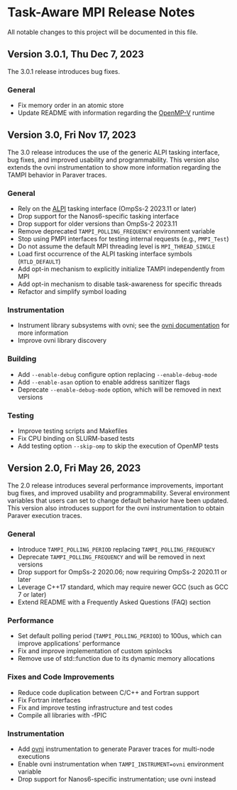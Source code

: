 # Task-Aware MPI Release Notes
All notable changes to this project will be documented in this file.


## Version 3.0.1, Thu Dec 7, 2023
The 3.0.1 release introduces bug fixes.

### General
- Fix memory order in an atomic store
- Update README with information regarding the [OpenMP-V](https://github.com/bsc-pm/llvm) runtime


## Version 3.0, Fri Nov 17, 2023
The 3.0 release introduces the use of the generic ALPI tasking interface, bug fixes, and improved usability and programmability. This version also extends the ovni instrumentation to show more information regarding the TAMPI behavior in Paraver traces.

### General
- Rely on the [ALPI](https://gitlab.bsc.es/alpi/alpi) tasking interface (OmpSs-2 2023.11 or later)
- Drop support for the Nanos6-specific tasking interface
- Drop support for older versions than OmpSs-2 2023.11
- Remove deprecated `TAMPI_POLLING_FREQUENCY` environment variable
- Stop using PMPI interfaces for testing internal requests (e.g., `PMPI_Test`)
- Do not assume the default MPI threading level is `MPI_THREAD_SINGLE`
- Load first occurrence of the ALPI tasking interface symbols (`RTLD_DEFAULT`)
- Add opt-in mechanism to explicitly initialize TAMPI independently from MPI
- Add opt-in mechanism to disable task-awareness for specific threads
- Refactor and simplify symbol loading

### Instrumentation
- Instrument library subsystems with ovni; see the [ovni documentation](https://ovni.readthedocs.io) for more information
- Improve ovni library discovery

### Building
- Add `--enable-debug` configure option replacing `--enable-debug-mode`
- Add `--enable-asan` option to enable address sanitizer flags
- Deprecate `--enable-debug-mode` option, which will be removed in next versions

### Testing
- Improve testing scripts and Makefiles
- Fix CPU binding on SLURM-based tests
- Add testing option `--skip-omp` to skip the execution of OpenMP tests


## Version 2.0, Fri May 26, 2023
The 2.0 release introduces several performance improvements, important bug fixes, and improved usability and programmability. Several environment variables that users can set to change default behavior have been updated. This version also introduces support for the ovni instrumentation to obtain Paraver execution traces.

### General
- Introduce `TAMPI_POLLING_PERIOD` replacing `TAMPI_POLLING_FREQUENCY`
- Deprecate `TAMPI_POLLING_FREQUENCY` and will be removed in next versions
- Drop support for OmpSs-2 2020.06; now requiring OmpSs-2 2020.11 or later
- Leverage C++17 standard, which may require newer GCC (such as GCC 7 or later)
- Extend README with a Frequently Asked Questions (FAQ) section

### Performance
- Set default polling period (`TAMPI_POLLING_PERIOD`) to 100us, which can improve applications' performance
- Fix and improve implementation of custom spinlocks
- Remove use of std::function due to its dynamic memory allocations

### Fixes and Code Improvements
- Reduce code duplication between C/C++ and Fortran support
- Fix Fortran interfaces
- Fix and improve testing infrastructure and test codes
- Compile all libraries with -fPIC

### Instrumentation
- Add [ovni](https://github.com/bsc-pm/ovni) instrumentation to generate Paraver traces for multi-node executions
- Enable ovni instrumentation when `TAMPI_INSTRUMENT=ovni` environment variable
- Drop support for Nanos6-specific instrumentation; use ovni instead
